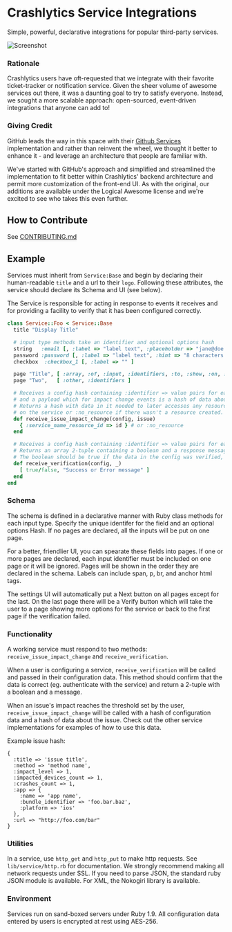 # Crashlytics Service Integrations #

Simple, powerful, declarative integrations for popular third-party services.

![Screenshot](http://public.crashlytics.com.s3.amazonaws.com/crashlytics-services_readme_image.png)

### Rationale ###

Crashlytics users have oft-requested that we integrate with their favorite ticket-tracker or notification service. Given the sheer volume of awesome services out there, it was a daunting goal to try to satisfy everyone. Instead, we sought a more scalable approach:  open-sourced, event-driven integrations that anyone can add to!

### Giving Credit ###

GitHub leads the way in this space with their [Github Services](https://github.com/github/github-services) implementation and rather than reinvent the wheel, we thought it better to enhance it - and leverage an architecture that people are familiar with.

We've started with GitHub's approach and simplified and streamlined the implementation to fit better within Crashlytics' backend architecture and permit more customization of the front-end UI. As with the original, our additions are available under the Logical Awesome license and we're excited to see who takes this even further.

## How to Contribute ##
See [CONTRIBUTING.md](https://github.com/crashlytics/crashlytics-services/blob/master/CONTRIBUTING.md)

## Example ##

Services must inherit from `Service:Base` and begin by declaring their human-readable `title` and a url to their `logo`. Following these attributes, the service should declare its Schema and UI (see below).

The Service is responsible for acting in response to events it receives and for providing a facility to verify that it has been configured correctly.

```ruby
class Service::Foo < Service::Base
  title "Display Title"

  # input type methods take an identifier and optional options hash
  string   :email [, :label => "label text", :placeholder => "jane@doe.com" ]
  password :password [, :label => "label text", :hint => "8 characters or longer" ]
  checkbox  :checkbox_1 [, :label => "" ]

  page "Title", [ :array, :of, :input, :identifiers, :to, :show, :on, :this, :page ]
  page "Two",   [ :other, :identifiers ]

  # Receives a config hash containing :identifier => value pairs for each input field
  # and a payload which for impact change events is a hash of data about the issue.
  # Returns a hash with data in it needed to later accesses any resources created
  # on the service or :no_resource if there wasn't a resource created.
  def receive_issue_impact_change(config, issue)
    { :service_name_resource_id => id } # or :no_resource
  end

  # Receives a config hash containing :identifier => value pairs for each input field.
  # Returns an array 2-tuple containing a boolean and a response message.
  # The boolean should be true if the data in the config was verified, otherwise false.
  def receive_verification(config, _)
    [ true/false, "Success or Error message" ]
  end
end
```

### Schema ###

The schema is defined in a declarative manner with Ruby class methods for each input type. Specify the unique identifer for the field and an optional options Hash. If no pages are declared, all the inputs will be put on one page.

For a better, friendlier UI, you can spearate these fields into pages. If one or more pages are declared, each input identifier must be included on one page or it will be ignored. Pages will be shown in the order they are declared in the schema. Labels can include span, p, br, and anchor html tags.

The settings UI will automatically put a Next button on all pages except for the last. On the last page there will be a Verify button which will take the user to a page showing more options for the service or back to the first page if the verification failed.

### Functionality ###

A working service must respond to two methods: `receive_issue_impact_change` and `receive_verification`.

When a user is configuring a service, `receive_verification` will be called and passed in their configuration data. This method should confirm that the data is correct (eg. authenticate with the service) and return a 2-tuple with a boolean and a message.

When an issue's impact reaches the threshold set by the user, `receive_issue_impact_change` will be called with a hash of configuration data and a hash of data about the issue. Check out the other service implementations for examples of how to use this data.

Example issue hash:
```
{
  :title => 'issue title',
  :method => 'method name',
  :impact_level => 1,
  :impacted_devices_count => 1,
  :crashes_count => 1,
  :app => {
    :name => 'app name',
    :bundle_identifier => 'foo.bar.baz',
    :platform => 'ios'
  },
  :url => "http://foo.com/bar"
}
```

### Utilities ###

In a service, use `http_get` and `http_put` to make http requests. See `lib/service/http.rb` for documentation. We strongly recommend making all network requests under SSL. If you need to parse JSON, the standard ruby JSON module is available. For XML, the Nokogiri library is available.

### Environment ###

Services run on sand-boxed servers under Ruby 1.9. All configuration data entered by users is encrypted at rest using AES-256.
